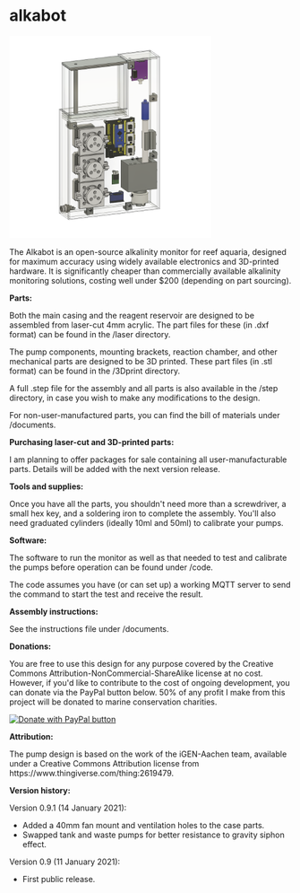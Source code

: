 # alkabot

<img src="images/alkabot_assembly.png" height=360/>

The Alkabot is an open-source alkalinity monitor for reef aquaria, designed for maximum accuracy using widely available electronics and 3D-printed hardware. It is significantly cheaper than commercially available alkalinity monitoring solutions, costing well under $200 (depending on part sourcing).
<P><b>Parts:</b></P>
<p>Both the main casing and the reagent reservoir are designed to be assembled from laser-cut 4mm acrylic. The part files for these (in .dxf format) can be found in the /laser directory.</p>

<P>The pump components, mounting brackets, reaction chamber, and other mechanical parts are designed to be 3D printed. These part files (in .stl format) can be found in the /3Dprint directory.</p>

<P>A full .step file for the assembly and all parts is also available in the /step directory, in case you wish to make any modifications to the design.</p>

<P>For non-user-manufactured parts, you can find the bill of materials under /documents.</p>

<P><b>Purchasing laser-cut and 3D-printed parts:</b></p>
<p>I am planning to offer packages for sale containing all user-manufacturable parts. Details will be added with the next version release.</p>

<p><b>Tools and supplies:</b></p>
<p>Once you have all the parts, you shouldn't need more than a screwdriver, a small hex key, and a soldering iron to complete the assembly. You'll also need graduated cylinders (ideally 10ml and 50ml) to calibrate your pumps.</p>

<p><b>Software:</b></p>
<p>The software to run the monitor as well as that needed to test and calibrate the pumps before operation can be found under /code.</p>
<p>The code assumes you have (or can set up) a working MQTT server to send the command to start the test and receive the result.</p>

<p><b>Assembly instructions:</b></p>
<p>See the instructions file under /documents.</p>

<p><b>Donations:</b></p>
<p>You are free to use this design for any purpose covered by the Creative Commons Attribution-NonCommercial-ShareAlike license at no cost. However, if you'd like to contribute to the cost of ongoing development, you can donate via the PayPal button below. 50% of any profit I make from this project will be donated to marine conservation charities.</p>

<a href="https://www.paypal.com/donate?business=EAHE9VLZCMH2Y"><img src="https://www.paypalobjects.com/en_US/i/btn/btn_donateCC_LG.gif" border="0" name="submit" title="PayPal - The safer, easier way to pay online!" alt="Donate with PayPal button" /></a>

<p><b>Attribution:</b></p>
<p>The pump design is based on the work of the iGEN-Aachen team, available under a Creative Commons Attribution license from https://www.thingiverse.com/thing:2619479.</p>

<p><b>Version history:</b></p>
<p>Version 0.9.1 (14 January 2021):</p>
<ul><li>Added a 40mm fan mount and ventilation holes to the case parts.</li>
  <li>Swapped tank and waste pumps for better resistance to gravity siphon effect.</li>
</ul>
<p>Version 0.9 (11 January 2021):</p>
<ul><li>First public release.</li></ul>
